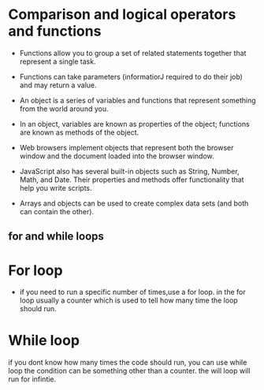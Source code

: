 # Comparison and logical operators and functions 

* Functions allow you to group a set of related
statements together that represent a single task.

* Functions can take parameters (informatiorJ required
to do their job) and may return a value.

* An object is a series of variables and functions that
represent something from the world around you.

* In an object, variables are known as properties of the
object; functions are known as methods of the object.

* Web browsers implement objects that represent both
the browser window and the document loaded into the
browser window.

* JavaScript also has several built-in objects such as
String, Number, Math, and Date. Their properties and
methods offer functionality that help you write scripts.

* Arrays and objects can be used to create complex data
sets (and both can contain the other).


## for and while loops

# For loop
* if you need to run a specific number of times,use a for loop.
in the for loop usually a counter which is used to tell how many
time the loop should run.

# While loop
if you dont know how many times the code should run, you can use while loop
the condition can be something other than a counter. the will loop will run for infintie.
